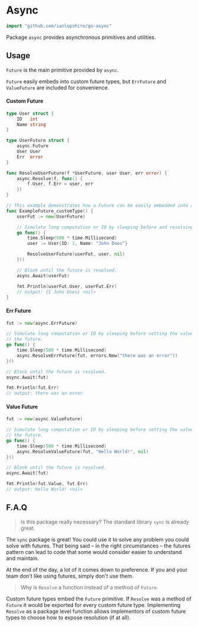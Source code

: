 # Async

```go
import "github.com/ianlopshire/go-async"
```

Package `async` provides asynchronous primitives and utilities.

## Usage

`Future` is the main primitive provided by `async`.

`Future` easily embeds into custom future types, but `ErrFuture` and `ValueFuture` are included for convenience.

#### Custom Future 

```go
type User struct {
	ID   int
	Name string
}

type UserFuture struct {
	async.Future
	User User
	Err  error
}

func ResolveUserFuture(f *UserFuture, user User, err error) {
	async.Resolve(f, func() {
		f.User, f.Err = user, err
	})
}

// This example demonstrates how a Future can be easily embedded into a custom type.
func ExampleFuture_customType() {
	userFut := new(UserFuture)

	// Simulate long computation or IO by sleeping before and resolving the future.
	go func() {
		time.Sleep(500 * time.Millisecond)
		user := User{ID: 1, Name: "John Does"}

		ResolveUserFuture(userFut, user, nil)
	}()

	// Block until the future is resolved.
	async.Await(userFut)

	fmt.Println(userFut.User, userFut.Err)
	// output: {1 John Does} <nil>
}
```

#### Err Future

```go
fut := new(async.ErrFuture)

// Simulate long computation or IO by sleeping before setting the value and resolving
// the future.
go func() {
	time.Sleep(500 * time.Millisecond)
	async.ResolveErrFuture(fut, errors.New("there was an error"))
}()

// Block until the future is resolved.
async.Await(fut)

fmt.Println(fut.Err)
// output: there was an error
```

#### Value Future

```go
fut := new(async.ValueFuture)

// Simulate long computation or IO by sleeping before setting the value and resolving
// the future.
go func() {
	time.Sleep(500 * time.Millisecond)
	async.ResolveValueFuture(fut, "Hello World!", nil)
}()

// Block until the future is resolved.
async.Await(fut)

fmt.Println(fut.Value, fut.Err)
// output: Hello World! <nil>
```

## F.A.Q

> Is this package really necessary? The standard library `sync` is already great.

The `sync` package is great! You could use it to solve any problem you could solve with
futures. That being said – in the right circumstances – the futures pattern can lead to
code that some would consider easier to understand and maintain.

At the end of the day, a lot of it comes down to preference. If you and your team don't
like using futures, simply don't use them.

> Why is `Resolve` a function instead of a method of `Future`.

Custom future types embed the `Future` primitive. If `Resolve` was a method of `Future` it
would be exported for every custom future type. Implementing `Resolve` as a package level
function allows implementors of custom future types to choose how to expose resolution
(if at all).
